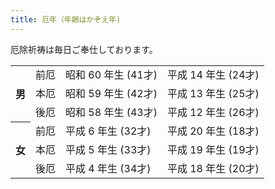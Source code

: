 ```yaml
---
title: 厄年（年齢はかぞえ年)
---
```


厄除祈祷は毎日ご奉仕しております。

<table class="table">
<tbody>
  <tr></tr>
  <tr><th rowspan="3">男</th><td>前厄</td><td>昭和 60 年生 (41才)</td> <td>平成 14 年生 (24才)</td></tr>
  <tr>                       <td>本厄</td><td>昭和 59 年生 (42才)</td> <td>平成 13 年生 (25才)</td></tr>
  <tr>                       <td>後厄</td><td>昭和 58 年生 (43才)</td> <td>平成 12 年生 (26才)</td></tr>
  <tr><th rowspan="3">女</th><td>前厄</td><td>平成 6 年生 (32才)</td>  <td>平成 20 年生 (18才)</td></tr>
  <tr>                       <td>本厄</td><td>平成 5 年生 (33才)</td>  <td>平成 19 年生 (19才)</td></tr>
  <tr>                       <td>後厄</td><td>平成 4 年生 (34才)</td>  <td>平成 18 年生 (20才)</td></tr>
  <tr></tr>
</tbody>
</table>
